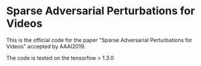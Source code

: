 # Sparse Adversarial Perturbations for Videos
This is the official code for the paper "Sparse Adversarial Perturbations for Videos" accepted by AAAI2019.

The code is tested on the tensorfow > 1.3.0
